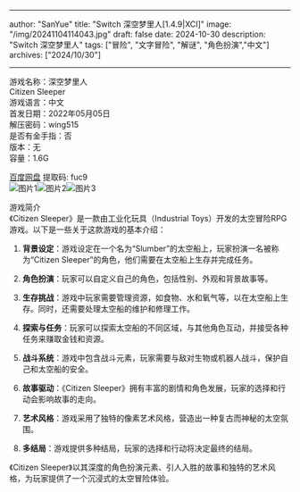 
---
author: "SanYue"
title: "Switch 深空梦里人[1.4.9|XCI]"
image: "/img/20241104114043.jpg"
draft: false
date: 2024-10-30
description: "Switch 深空梦里人"
tags: ["冒险", "文字冒险", "解谜", "角色扮演","中文"]
archives: ["2024/10/30"]

---

游戏名称：深空梦里人   
Citizen Sleeper    
游戏语言：中文  
首发日期：2022年05月05日  
解压密码：wing515  
是否有金手指：否  
版本：无   
容量：1.6G

[百度网盘](https://pan.baidu.com/s/1VHHQilQcFV2TDfS9-taZUg) 提取码: fuc9  
![图片1](/img/00d2433c.jpg)![图片2](/img/1ed23240.jpg)![图片3](/img/4fd6fd5f.jpg)  

游戏简介  
《Citizen Sleeper》是一款由工业化玩具（Industrial Toys）开发的太空冒险RPG游戏。以下是一些关于这款游戏的基本介绍：

1. **背景设定**：游戏设定在一个名为“Slumber”的太空船上，玩家扮演一名被称为“Citizen Sleeper”的角色，他们需要在太空船上生存并完成任务。

2. **角色扮演**：玩家可以自定义自己的角色，包括性别、外观和背景故事等。

3. **生存挑战**：游戏中玩家需要管理资源，如食物、水和氧气等，以在太空船上生存。同时，还需要处理太空船的维护和修理工作。

4. **探索与任务**：玩家可以探索太空船的不同区域，与其他角色互动，并接受各种任务来赚取金钱和资源。

5. **战斗系统**：游戏中包含战斗元素，玩家需要与敌对生物或机器人战斗，保护自己和太空船的安全。

6. **故事驱动**：《Citizen Sleeper》拥有丰富的剧情和角色发展，玩家的选择和行动会影响故事的走向。

7. **艺术风格**：游戏采用了独特的像素艺术风格，营造出一种复古而神秘的太空氛围。

8. **多结局**：游戏提供多种结局，玩家的选择和行动将决定最终的结局。

《Citizen Sleeper》以其深度的角色扮演元素、引人入胜的故事和独特的艺术风格，为玩家提供了一个沉浸式的太空冒险体验。
